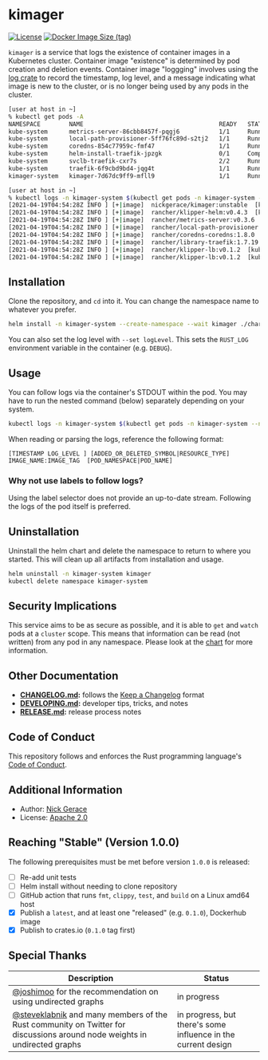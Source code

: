 # kimager

[![License](https://img.shields.io/github/license/nickgerace/kimager?style=flat-square)](./LICENSE)
[![Docker Image Size (tag)](https://img.shields.io/docker/image-size/nickgerace/kimager/unstable?style=flat-square)](https://hub.docker.com/r/nickgerace/kimager/tags)

<!--
[![Latest SemVer GitHub Tag](https://img.shields.io/github/v/tag/nickgerace/kimager?label=version&style=flat-square)](https://github.com/nickgerace/kimager/releases/latest)
[![Crates.io](https://img.shields.io/crates/v/kimager?style=flat-square)](https://crates.io/crates/kimager)
[![Build Status](https://img.shields.io/github/workflow/status/nickgerace/kimager/merge/main?style=flat-square)](https://github.com/nickgerace/kimager/actions?query=workflow%3Amerge+branch%3Amain)
-->

`kimager` is a service that logs the existence of container images in a Kubernetes cluster.
Container image "existence" is determined by pod creation and deletion events.
Container image "loggging" involves using the [log crate](https://crates.io/crates/log) to record the timestamp, log level, and a message indicating what image is new to the cluster, or is no longer being used by any pods in the cluster.

```bash
[user at host in ~]
% kubectl get pods -A
NAMESPACE        NAME                                      READY   STATUS      RESTARTS   AGE
kube-system      metrics-server-86cbb8457f-pqgj6           1/1     Running     0          6m3s
kube-system      local-path-provisioner-5ff76fc89d-s2tj2   1/1     Running     0          6m3s
kube-system      coredns-854c77959c-fmf47                  1/1     Running     0          6m3s
kube-system      helm-install-traefik-jpzgk                0/1     Completed   0          6m4s
kube-system      svclb-traefik-cxr7s                       2/2     Running     0          5m50s
kube-system      traefik-6f9cbd9bd4-jqg4t                  1/1     Running     0          5m50s
kimager-system   kimager-7d67dc9ff9-mfll9                  1/1     Running     0          12s

[user at host in ~]
% kubectl logs -n kimager-system $(kubectl get pods -n kimager-system --no-headers -o custom-columns=":metadata.name") --follow
[2021-04-19T04:54:28Z INFO ] [+|image]  nickgerace/kimager:unstable  [kimager-system|kimager-7d67dc9ff9-mfll9]
[2021-04-19T04:54:28Z INFO ] [+|image]  rancher/klipper-helm:v0.4.3  [kube-system|helm-install-traefik-jpzgk]
[2021-04-19T04:54:28Z INFO ] [+|image]  rancher/metrics-server:v0.3.6  [kube-system|metrics-server-86cbb8457f-pqgj6]
[2021-04-19T04:54:28Z INFO ] [+|image]  rancher/local-path-provisioner:v0.0.19  [kube-system|local-path-provisioner-5ff76fc89d-s2tj2]
[2021-04-19T04:54:28Z INFO ] [+|image]  rancher/coredns-coredns:1.8.0  [kube-system|coredns-854c77959c-fmf47]
[2021-04-19T04:54:28Z INFO ] [+|image]  rancher/library-traefik:1.7.19  [kube-system|traefik-6f9cbd9bd4-jqg4t]
[2021-04-19T04:54:28Z INFO ] [+|image]  rancher/klipper-lb:v0.1.2  [kube-system|svclb-traefik-cxr7s]
[2021-04-19T04:54:28Z INFO ] [+|image]  rancher/klipper-lb:v0.1.2  [kube-system|svclb-traefik-cxr7s]
```

## Installation

Clone the repository, and `cd` into it.
You can change the namespace name to whatever you prefer.

```bash
helm install -n kimager-system --create-namespace --wait kimager ./chart
```

You can also set the log level with `--set logLevel`.
This sets the `RUST_LOG` environment variable in the container (e.g. `DEBUG`).

## Usage

You can follow logs via the container's STDOUT within the pod. You may have to run the nested command (below) separately depending on your system.

```bash
kubectl logs -n kimager-system $(kubectl get pods -n kimager-system --no-headers -o custom-columns=":metadata.name") --follow
```

When reading or parsing the logs, reference the following format:

```
[TIMESTAMP LOG_LEVEL ] [ADDED_OR_DELETED_SYMBOL|RESOURCE_TYPE]  IMAGE_NAME:IMAGE_TAG  [POD_NAMESPACE|POD_NAME]
```

### Why not use labels to follow logs?

Using the label selector does not provide an up-to-date stream.
Following the logs of the pod itself is preferred.

## Uninstallation

Uninstall the helm chart and delete the namespace to return to where you started.
This will clean up all artifacts from installation and usage.

```bash
helm uninstall -n kimager-system kimager
kubectl delete namespace kimager-system
```

## Security Implications

This service aims to be as secure as possible, and it is able to `get` and `watch` pods at a `cluster` scope.
This means that information can be read (not written) from any pod in any namespace.
Please look at the [chart](./chart) for more information.

## Other Documentation

- **[CHANGELOG.md](./CHANGELOG.md):** follows the [Keep a Changelog](https://keepachangelog.com/) format
- **[DEVELOPING.md](./DEVELOPING.md):** developer tips, tricks, and notes
- **[RELEASE.md](./RELEASE.md):** release process notes

## Code of Conduct

This repository follows and enforces the Rust programming language's [Code of Conduct](https://www.rust-lang.org/policies/code-of-conduct).

## Additional Information

- Author: [Nick Gerace](https://nickgerace.dev)
- License: [Apache 2.0](./LICENSE)

## Reaching "Stable" (Version 1.0.0)

The following prerequisites must be met before version `1.0.0` is released:

- [ ] Re-add unit tests
- [ ] Helm install without needing to clone repository
- [ ] GitHub action that runs `fmt`, `clippy`, `test`, and `build` on a Linux amd64 host
- [x] Publish a `latest`, and at least one "released" (e.g. `0.1.0`), Dockerhub image
- [x] Publish to crates.io (`0.1.0` tag first)

## Special Thanks

Description | Status
--- | --- 
[@joshimoo](https://github.com/joshimoo) for the recommendation on using undirected graphs | in progress
[@steveklabnik](https://github.com/steveklabnik) and many members of the Rust community on Twitter for discussions around node weights in undirected graphs | in progress, but there's some influence in the current design

